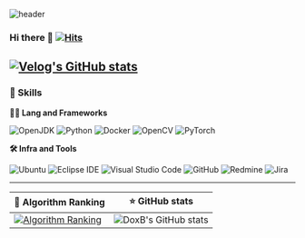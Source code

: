 ![header](https://capsule-render.vercel.app/api?type=waving&height=300&color=gradient&text=DoxB`s%20GitHub!&animation=fadeIn&reversal=false&fontSize=80)



### Hi there 👋 [![Hits](https://hits.seeyoufarm.com/api/count/incr/badge.svg?url=https%3A%2F%2Fgithub.com%2FDoxB%2Fhit-counter&count_bg=%2379C83D&title_bg=%23555555&icon=github.svg&icon_color=%23E7E7E7&title=hits&edge_flat=false)](https://hits.seeyoufarm.com)

[![Velog's GitHub stats](https://velog-readme-stats.vercel.app/api?name=jg_doxb)](https://velog.io/@jg_doxb/posts)
---


### 🦾 Skills

**🧑‍💻 Lang and Frameworks**

![OpenJDK](https://img.shields.io/badge/openjdk-437291.svg?&style=for-the-badge&logo=openjdk&logoColor=white) ![Python](https://img.shields.io/badge/python-3776AB.svg?&style=for-the-badge&logo=python&logoColor=white) ![Docker](https://img.shields.io/badge/docker-2496ED.svg?&style=for-the-badge&logo=docker&logoColor=white)  ![OpenCV](https://img.shields.io/badge/opencv-5C3EE8.svg?&style=for-the-badge&logo=opencv&logoColor=white) ![PyTorch](https://img.shields.io/badge/pytorch-EE4C2C.svg?&style=for-the-badge&logo=pytorch&logoColor=white) 

**🛠️ Infra and Tools**

![Ubuntu](https://img.shields.io/badge/ubuntu-E95420.svg?&style=for-the-badge&logo=ubuntu&logoColor=white) ![Eclipse IDE](https://img.shields.io/badge/eclipseide-2C2255.svg?&style=for-the-badge&logo=eclipseide&logoColor=white) 	![Visual Studio Code](https://img.shields.io/badge/Visual%20Studio%20Code-0078d7.svg?style=for-the-badge&logo=visual-studio-code&logoColor=white) ![GitHub](https://img.shields.io/badge/github-181717.svg?&style=for-the-badge&logo=github&logoColor=white) ![Redmine](https://img.shields.io/badge/redmine-B32024.svg?&style=for-the-badge&logo=redmine&logoColor=white) ![Jira](https://img.shields.io/badge/jira-0052CC.svg?&style=for-the-badge&logo=jira&logoColor=white) 




---


| 🚩 Algorithm Ranking                                                                                            | ⭐ GitHub stats                                                                                                                |
|-----------------------------------------------------------------------------------------------------------------|-------------------------------------------------------------------------------------------------------------------------------|
| [![Algorithm Ranking](https://mazassumnida.wtf/api/v2/generate_badge?boj=doxb)](https://solved.ac/profile/doxb) | ![DoxB's GitHub stats](https://github-readme-stats.vercel.app/api?username=DoxB&amp;amp;show_icons=true&amp;amp;theme=cobalt) |


